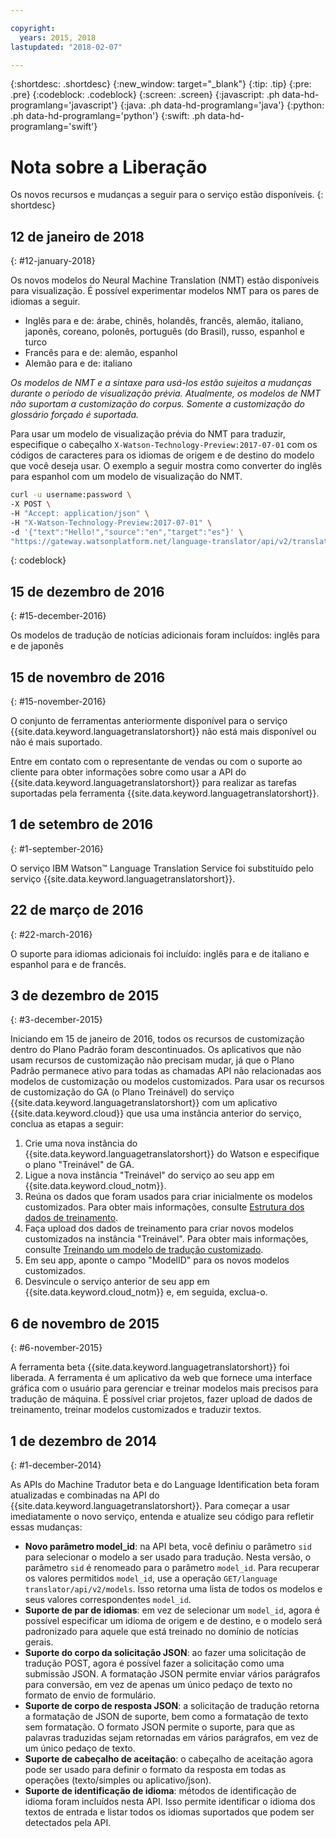 ```yaml
---

copyright:
  years: 2015, 2018
lastupdated: "2018-02-07"

---
```


{:shortdesc: .shortdesc}
{:new_window: target="_blank"}
{:tip: .tip}
{:pre: .pre}
{:codeblock: .codeblock}
{:screen: .screen}
{:javascript: .ph data-hd-programlang='javascript'}
{:java: .ph data-hd-programlang='java'}
{:python: .ph data-hd-programlang='python'}
{:swift: .ph data-hd-programlang='swift'}

# Nota sobre a Liberação

Os novos recursos e mudanças a seguir para o serviço estão disponíveis.
{: shortdesc}

## 12 de janeiro de 2018
{: #12-january-2018}

Os novos modelos do Neural Machine Translation (NMT) estão disponíveis para visualização. É possível experimentar modelos NMT para os pares de idiomas a seguir. 

- Inglês para e de: árabe, chinês, holandês, francês, alemão, italiano, japonês, coreano, polonês, português (do Brasil), russo, espanhol e turco
- Francês para e de: alemão, espanhol
- Alemão para e de: italiano

*Os modelos de NMT e a sintaxe para usá-los estão sujeitos a mudanças durante o período de visualização prévia. Atualmente, os modelos de NMT não suportam a customização do corpus. Somente a customização do glossário forçado é suportada.*

Para usar um modelo de visualização prévia do NMT para traduzir, especifique o cabeçalho `X-Watson-Technology-Preview:2017-07-01` com os códigos de caracteres para os idiomas de origem e de destino do modelo que você deseja usar. O exemplo a seguir mostra como converter do inglês para espanhol com um modelo de visualização do NMT.

```bash
curl -u username:password \
-X POST \
-H "Accept: application/json" \
-H "X-Watson-Technology-Preview:2017-07-01" \
-d '{"text":"Hello!","source":"en","target":"es"}' \
"https://gateway.watsonplatform.net/language-translator/api/v2/translate"
```
{: codeblock}


## 15 de dezembro de 2016
{: #15-december-2016}

Os modelos de tradução de notícias adicionais foram incluídos: inglês para e de japonês

## 15 de novembro de 2016
{: #15-november-2016}

O conjunto de ferramentas anteriormente disponível para o serviço {{site.data.keyword.languagetranslatorshort}} não está mais disponível ou não é mais suportado. 

Entre em contato com o representante de vendas ou com o suporte ao cliente para obter informações sobre como usar a API do {{site.data.keyword.languagetranslatorshort}} para realizar as tarefas suportadas pela ferramenta {{site.data.keyword.languagetranslatorshort}}.

## 1 de setembro de 2016
{: #1-september-2016}

O serviço IBM Watson&trade; Language Translation Service foi substituído pelo serviço {{site.data.keyword.languagetranslatorshort}}.

## 22 de março de 2016
{: #22-march-2016}

O suporte para idiomas adicionais foi incluído: inglês para e de italiano e espanhol para e de francês.

## 3 de dezembro de 2015
{: #3-december-2015}

Iniciando em 15 de janeiro de 2016, todos os recursos de customização dentro do Plano Padrão foram descontinuados. Os aplicativos que não usam recursos de customização não precisam mudar, já que o Plano Padrão permanece ativo para todas as chamadas API não relacionadas aos modelos de customização ou modelos customizados. Para usar os recursos de customização do GA (o Plano Treinável) do serviço {{site.data.keyword.languagetranslatorshort}} com um aplicativo {{site.data.keyword.cloud}} que usa uma instância anterior do serviço, conclua as etapas a seguir:

1.  Crie uma nova instância do {{site.data.keyword.languagetranslatorshort}} do Watson e especifique o plano "Treinável" de GA.
1.  Ligue a nova instância "Treinável" do serviço ao seu app em {{site.data.keyword.cloud_notm}}.
1.  Reúna os dados que foram usados para criar inicialmente os modelos customizados. Para obter mais informações, consulte [Estrutura dos dados de treinamento](/docs/services/language-translator/customizing.html#structure).
1.  Faça upload dos dados de treinamento para criar novos modelos customizados na instância "Treinável". Para obter mais informações, consulte [Treinando um modelo de tradução customizado](/docs/services/language-translator/customizing.html#training).
1.  Em seu app, aponte o campo "ModelID" para os novos modelos customizados.
1.  Desvincule o serviço anterior de seu app em {{site.data.keyword.cloud_notm}} e, em seguida, exclua-o.

## 6 de novembro de 2015
{: #6-november-2015}

A ferramenta beta {{site.data.keyword.languagetranslatorshort}} foi liberada. A ferramenta é um aplicativo da web que fornece uma interface gráfica com o usuário para gerenciar e treinar modelos mais precisos para tradução de máquina. É possível criar projetos, fazer upload de dados de treinamento, treinar modelos customizados e traduzir textos.

## 1 de dezembro de 2014
{: #1-december-2014}

As APIs do Machine Tradutor beta e do Language Identification beta foram atualizadas e combinadas na API do {{site.data.keyword.languagetranslatorshort}}. Para começar a usar imediatamente o novo serviço, entenda e atualize seu código para refletir essas mudanças:

- **Novo parâmetro model\_id**: na API beta, você definiu o parâmetro `sid` para selecionar o modelo a ser usado para tradução. Nesta versão, o parâmetro `sid` é renomeado para o parâmetro `model_id`. Para recuperar os valores permitidos `model_id`, use a operação `GET/language  translator/api/v2/models`. Isso retorna uma lista de todos os modelos e seus valores correspondentes `model_id`.
- **Suporte de par de idiomas**: em vez de selecionar um `model_id`, agora é possível especificar um idioma de origem e de destino, e o modelo será padronizado para aquele que está treinado no domínio de notícias gerais.
- **Suporte do corpo da solicitação JSON**: ao fazer uma solicitação de tradução POST, agora é possível fazer a solicitação como uma submissão JSON. A formatação JSON permite enviar vários parágrafos para conversão, em vez de apenas um único pedaço de texto no formato de envio de formulário.
- **Suporte de corpo de resposta JSON**: a solicitação de tradução retorna a formatação de JSON de suporte, bem como a formatação de texto sem formatação. O formato JSON permite o suporte, para que as palavras traduzidas sejam retornadas em vários parágrafos, em vez de um único pedaço de texto.
- **Suporte de cabeçalho de aceitação**: o cabeçalho de aceitação agora pode ser usado para definir o formato da resposta em todas as operações (texto/simples ou aplicativo/json).
- **Suporte de identificação de idioma**: métodos de identificação de idioma foram incluídos nesta API. Isso permite identificar o idioma dos textos de entrada e listar todos os idiomas suportados que podem ser detectados pela API.

